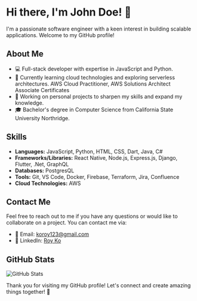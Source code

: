 # Hi there, I'm John Doe! 👋

I'm a passionate software engineer with a keen interest in building scalable applications. Welcome to my GitHub profile!

## About Me

- 💻 Full-stack developer with expertise in JavaScript and Python.
- 🌱 Currently learning cloud technologies and exploring serverless architectures. AWS Cloud Practitioner,
AWS Solutions Architect Associate Certificates
- 🔭 Working on personal projects to sharpen my skills and expand my knowledge.
- 🎓 Bachelor's degree in Computer Science from California State University Northridge.

## Skills

- **Languages:** JavaScript, Python, HTML, CSS, Dart, Java, C#
- **Frameworks/Libraries:** React Native, Node.js, Express.js, Django, Flutter, .Net,  GraphQL
- **Databases:** PostgresQL
- **Tools:** Git, VS Code, Docker, Firebase, Terraform, Jira, Confluence
- **Cloud Technologies:** AWS
<!-- 
## Projects

### Project 1: E-commerce Website

- **Description:** An online shopping platform with user authentication, product listings, and cart functionality.
- **Tech stack:** React, Node.js, Express.js, MongoDB
- **GitHub repository:** [E-commerce Website](https://github.com/johndoe/e-commerce)

### Project 2: Weather App

- **Description:** A weather application that fetches real-time weather data based on user input.
- **Tech stack:** Python, Flask, HTML, CSS
- **GitHub repository:** [Weather App](https://github.com/johndoe/weather-app)
 -->

## Contact Me

Feel free to reach out to me if you have any questions or would like to collaborate on a project. You can contact me via:

- 📧 Email: koroy123@gmail.com
- 💼 LinkedIn: [Roy Ko](https://www.linkedin.com/in/roy-ko/)

## GitHub Stats

![GitHub Stats](https://github-readme-stats.vercel.app/api?username=roysolko&show_icons=true&theme=dark)

Thank you for visiting my GitHub profile! Let's connect and create amazing things together! 🚀

